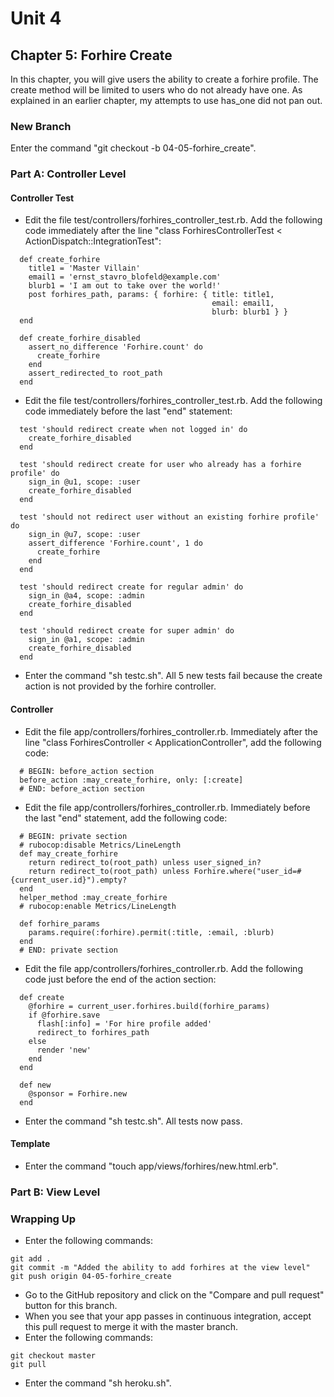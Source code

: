 # Unit 4
## Chapter 5: Forhire Create

In this chapter, you will give users the ability to create a forhire profile.  The create method will be limited to users who do not already have one.  As explained in an earlier chapter, my attempts to use has_one did not pan out.

### New Branch
Enter the command "git checkout -b 04-05-forhire_create".

### Part A: Controller Level

#### Controller Test
* Edit the file test/controllers/forhires_controller_test.rb.  Add the following code immediately after the line "class ForhiresControllerTest < ActionDispatch::IntegrationTest":
```
  def create_forhire
    title1 = 'Master Villain'
    email1 = 'ernst_stavro_blofeld@example.com'
    blurb1 = 'I am out to take over the world!'
    post forhires_path, params: { forhire: { title: title1,
                                             email: email1,
                                             blurb: blurb1 } }
  end

  def create_forhire_disabled
    assert_no_difference 'Forhire.count' do
      create_forhire
    end
    assert_redirected_to root_path
  end
```
* Edit the file test/controllers/forhires_controller_test.rb.  Add the following code immediately before the last "end" statement:
```
  test 'should redirect create when not logged in' do
    create_forhire_disabled
  end

  test 'should redirect create for user who already has a forhire profile' do
    sign_in @u1, scope: :user
    create_forhire_disabled
  end

  test 'should not redirect user without an existing forhire profile' do
    sign_in @u7, scope: :user
    assert_difference 'Forhire.count', 1 do
      create_forhire
    end
  end

  test 'should redirect create for regular admin' do
    sign_in @a4, scope: :admin
    create_forhire_disabled
  end

  test 'should redirect create for super admin' do
    sign_in @a1, scope: :admin
    create_forhire_disabled
  end
```
* Enter the command "sh testc.sh".  All 5 new tests fail because the create action is not provided by the forhire controller.

#### Controller
* Edit the file app/controllers/forhires_controller.rb.  Immediately after the line "class ForhiresController < ApplicationController", add the following code:
```
  # BEGIN: before_action section
  before_action :may_create_forhire, only: [:create]
  # END: before_action section
```
* Edit the file app/controllers/forhires_controller.rb.  Immediately before the last "end" statement, add the following code:
```
  # BEGIN: private section
  # rubocop:disable Metrics/LineLength
  def may_create_forhire
    return redirect_to(root_path) unless user_signed_in?
    return redirect_to(root_path) unless Forhire.where("user_id=#{current_user.id}").empty?
  end
  helper_method :may_create_forhire
  # rubocop:enable Metrics/LineLength

  def forhire_params
    params.require(:forhire).permit(:title, :email, :blurb)
  end
  # END: private section
```
* Edit the file app/controllers/forhires_controller.rb.  Add the following code just before the end of the action section:
```
  def create
    @forhire = current_user.forhires.build(forhire_params)
    if @forhire.save
      flash[:info] = 'For hire profile added'
      redirect_to forhires_path
    else
      render 'new'
    end
  end

  def new
    @sponsor = Forhire.new
  end
```
* Enter the command "sh testc.sh".  All tests now pass.

#### Template
* Enter the command "touch app/views/forhires/new.html.erb".

### Part B: View Level

### Wrapping Up
* Enter the following commands:
```
git add .
git commit -m "Added the ability to add forhires at the view level"
git push origin 04-05-forhire_create
```
* Go to the GitHub repository and click on the "Compare and pull request" button for this branch.
* When you see that your app passes in continuous integration, accept this pull request to merge it with the master branch.
* Enter the following commands:
```
git checkout master
git pull
```
* Enter the command "sh heroku.sh". 
